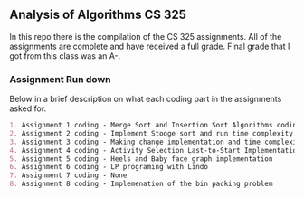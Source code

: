 ## Analysis of Algorithms CS 325

In this repo there is the compilation of the CS 325 assignments. All of the assignments are complete and have received a full grade. Final grade that I got from this class was an A-. 

### Assignment Run down

Below in a brief description on what each coding part in the assignments asked for.

```markdown
1. Assignment 1 coding - Merge Sort and Insertion Sort Algorithms coding and time experimentation.
2. Assignment 2 coding - Implement Stooge sort and run time complexity test to gather data for graphing
3. Assignment 3 coding - Making change implementation and time complexity analysis with data graphing
4. Assignment 4 coding - Activity Selection Last-to-Start Implementation
5. Assignment 5 coding - Heels and Baby face graph implementation 
6. Assignment 6 coding - LP programing with Lindo
7. Assignment 7 coding - None
8. Assignment 8 coding - Implemenation of the bin packing problem
